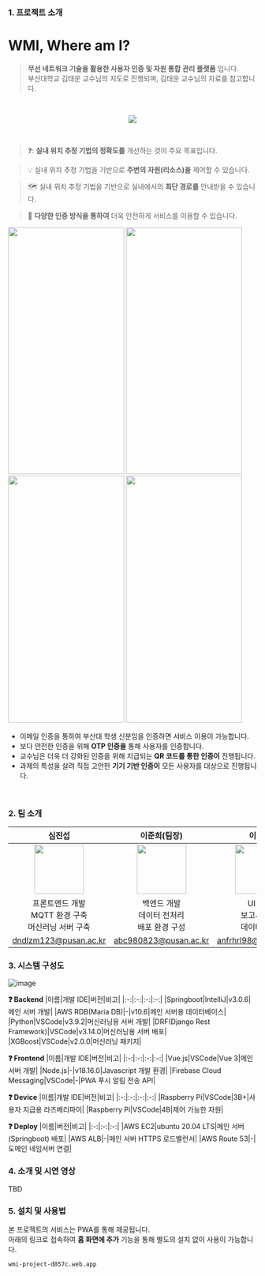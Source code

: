 ### 1. 프로젝트 소개

# WMI, Where am I?
> __무선 네트워크 기술을 활용한 사용자 인증 및 자원 통합 관리 플랫폼__ 입니다.  
> 부산대학교 김태운 교수님의 지도로 진행되며, 김태운 교수님의 자료를 참고합니다.  
 
<br>  
<p align="center">
 <img src="https://github.com/pnucse-capstone/capstone-2023-1-39/assets/71700079/a3647860-fb31-4725-a7a5-ed2faaefb689">
</p>  
<br>  

> ❓: __실내 위치 추정 기법의 정확도를__ 개선하는 것이 주요 목표입니다.  

> :bulb: 실내 위치 추정 기법을 기반으로 __주변의 자원(리소스)을__ 제어할 수 있습니다.

> 🗺️ 실내 위치 추정 기법을 기반으로 실내에서의 __최단 경로를__ 안내받을 수 있습니다. 

> :closed_lock_with_key: __다양한 인증 방식을 통하여__ 더욱 안전하게 서비스를 이용할 수 있습니다.
<img src="https://github.com/pnucse-capstone/capstone-2023-1-39/assets/71700079/25e03d53-680e-4a1b-bb85-a455ff7d99f6" style="width: 235px; height:500px">
<img src="https://github.com/pnucse-capstone/capstone-2023-1-39/assets/71700079/0f3fd4ea-3a9d-449d-b7f6-3130930ae3e8" style="width: 235px; height:500px">
<img src="https://github.com/pnucse-capstone/capstone-2023-1-39/assets/71700079/e498bb31-e548-40e5-a39f-aa2d3a328386" style="width: 235px; height:500px">
<img src="https://github.com/pnucse-capstone/capstone-2023-1-39/assets/71700079/48e2b576-7376-4450-a2f6-bb22a8105c47" style="width: 235px; height:500px">  
<br>

- 이메일 인증을 통하여 부산대 학생 신분임을 인증하면 서비스 이용이 가능합니다.
- 보다 안전한 인증을 위해 __OTP 인증을__ 통해 사용자를 인증합니다.
- 교수님은 더욱 더 강화된 인증을 위해 지급되는 __QR 코드를 통한 인증이__ 진행됩니다.
- 과제의 특성을 살려 직접 고안한 __기기 기반 인증이__ 모든 사용자를 대상으로 진행됩니다.
<br>  

### 2. 팀 소개

|심진섭|이준희(팀장)|이민경|
|:-:|:-:|:-:|
|<img src="https://avatars.githubusercontent.com/u/71700079?s=400&u=9e9338f1a22b811003f826b00c9b797a01aea381&v=4" width="100" height="100">|<img src="https://avatars.githubusercontent.com/u/80378041?v=4" width="100" height="100">|<img src="https://avatars.githubusercontent.com/u/48466069?v=4" width="100" height="100">|
|프론트엔드 개발 <br> MQTT 환경 구축 <br> 머신러닝 서버 구축|백엔드 개발 <br> 데이터 전처리 <br> 배포 환경 구성|UI 기획 <br> 보고서 작성 <br> 데이터 수집|
|dndlzm123@pusan.ac.kr|abc980823@pusan.ac.kr|anfrhrl98@pusan.ac.kr|

### 3. 시스템 구성도

![image](https://github.com/pnucse-capstone/capstone-2023-1-39/assets/71700079/0483272a-ca6e-4253-8b22-a44cb003cee2)

__❓ Backend__
|이름|개발 IDE|버전|비고|
|:-:|:-:|:-:|:-:|
|Springboot|IntelliJ|v3.0.6|메인 서버 개발|
|AWS RDB(Maria DB)|-|v10.6|메인 서버용 데이터베이스|
|Python|VSCode|v3.9.2|머신러닝용 서버 개발|
|DRF(Django Rest Framework)|VSCode|v3.14.0|머신러닝용 서버 배포|  
|XGBoost|VSCode|v2.0.0|머신러닝 패키지|  

__❓ Frontend__
|이름|개발 IDE|버전|비고|
|:-:|:-:|:-:|:-:|
|Vue.js|VSCode|Vue 3|메인 서버 개발|
|Node.js|-|v18.16.0|Javascript 개발 환경|
|Firebase Cloud Messaging|VSCode|-|PWA 푸시 알림 전송 API|  

__❓ Device__
|이름|개발 IDE|버전|비고|
|:-:|:-:|:-:|:-:|
|Raspberry Pi|VSCode|3B+|사용자 지급용 라즈베리파이|
|Raspberry Pi|VSCode|4B|제어 가능한 자원|  

__❓ Deploy__
|이름|버전|비고|
|:-:|:-:|:-:|
|AWS EC2|ubuntu 20.04 LTS|메인 서버(Springboot) 배포|
|AWS ALB|-|메인 서버 HTTPS 로드밸런서|
|AWS Route 53|-|도메인 네임서버 연결|  

### 4. 소개 및 시연 영상
TBD

### 5. 설치 및 사용법

본 프로젝트의 서비스는 PWA를 통해 제공됩니다.  
아래의 링크로 접속하여 __홈 화면에 추가__ 기능을 통해 별도의 설치 없이 사용이 가능합니다.  
```
wmi-project-d857c.web.app
```
